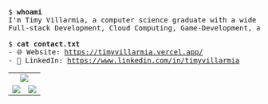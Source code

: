<pre>
$ <strong>whoami</strong>
I'm Timy Villarmia, a computer science graduate with a wide range of interests 
Full-stack Development, Cloud Computing, Game-Development, and everything in between.
  
$ <strong>cat contact.txt</strong>
- 🌐 Website: <a href="https://timyvillarmia.vercel.app/">https://timyvillarmia.vercel.app/</a>  
- 💼 LinkedIn: <a href="https://www.linkedin.com/in/timyvillarmia">https://www.linkedin.com/in/timyvillarmia</a>  
</pre>

<table align="center" width="100%"> 
  <tr> 
    <td align="center" colspan="2"> 
     <img src="https://github-profile-summary-cards.vercel.app/api/cards/profile-details?username=TimyVillarmia&theme=dark"/>
    </td> 
  </tr> 
   <tr> 
    <td align="center"> 
       <img src="https://github-readme-stats.vercel.app/api?username=TimyVillarmia&show_icons=true&theme=dark" />
    </td> 
    <td align="center">
      <img src="https://github-readme-stats.vercel.app/api/top-langs/?username=TimyVillarmia&layout=compact&hide=html,css&count_private=true&langs_count=10&theme=dark"/>
    </td> 
   </tr> 
</table>




                                                                                                           
                                                               
                                                                                                     

